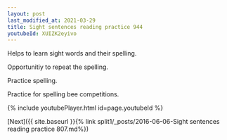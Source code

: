 ```yaml
---
layout: post
last_modified_at: 2021-03-29
title: Sight sentences reading practice 944
youtubeId: XUIZK2eyivo
---
```

 
 
Helps to learn sight words and their spelling.

Opportunitiy to repeat the spelling. 

Practice spelling. 
 
Practice for spelling bee competitions. 
 
{% include youtubePlayer.html id=page.youtubeId %}
 
 

[Next]({{ site.baseurl }}{% link  split1/_posts/2016-06-06-Sight sentences reading practice 807.md%})
 
